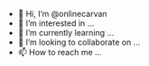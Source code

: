 - 👋 Hi, I’m @onlinecarvan
- 👀 I’m interested in ...
- 🌱 I’m currently learning ...
- 💞️ I’m looking to collaborate on ...
- 📫 How to reach me ...

<!---
onlinecarvan/onlinecarvan is a ✨ special ✨ repository because its `README.md` (this file) appears on your GitHub profile.
You can click the Preview link to take a look at your changes.
--->
